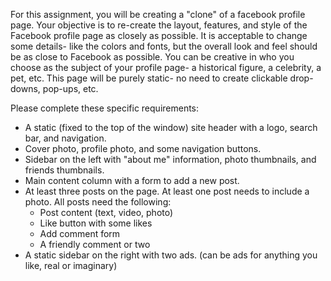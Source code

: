 For this assignment, you will be creating a "clone" of a facebook profile page. Your objective is to re-create the layout, features, and style of the Facebook profile page as closely as possible. It is acceptable to change some details- like the colors and fonts, but the overall look and feel should be as close to Facebook as possible. You can be creative in who you choose as the subject of your profile page- a historical figure, a celebrity, a pet, etc. This page will be purely static- no need to create clickable drop-downs, pop-ups, etc.


﻿﻿Please complete these specific requirements:


* A static (fixed to the top of the window) site header with a logo, search bar, and navigation.
* Cover photo, profile photo, and some navigation buttons.
* Sidebar on the left with "about me" information, photo thumbnails, and friends thumbnails.
* Main content column with a form to add a new post.
* At least three posts on the page. At least one post needs to include a photo. All posts need the following:
  * Post content (text, video, photo)
  * Like button with some likes
  * Add comment form
  * A friendly comment or two
* A static sidebar on the right with two ads. (can be ads for anything you like, real or imaginary)
